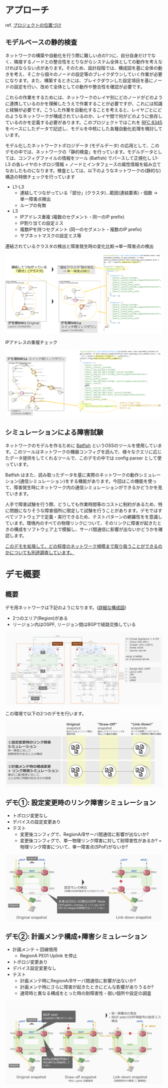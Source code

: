 # アプローチ

ref. [プロジェクトの位置づけ](../../../doc/project_positioning.md)

## モデルベースの静的検査

ネットワークの構築や自動化を行う際に難しい点の1つに、自分自身だけでなく、隣接するノードとの整合性をとりながらシステム全体としての動作を考えなければならない点があります。そのため、設計段階では、構成図を基に全体の動きを考え、そこから個々のノードの設定等のブレイクダウンしていく作業が必要になります。また、構築するときには、ブレイクダウンした設定項目を基にノードの設定を行い、改めて全体としての動作や整合性を確認が必要です。

これらの作業をするためには、ネットワークのレイヤ別にどのノードがどのように連携しているのかを理解したうえで作業することが必要ですが、これには知識と経験が必要です。こうした作業を自動化することを考えると、レイヤごとにどのようなネットワークが構成されているのか、レイヤ間で何がどのように依存しているのかを定義する必要があります。このプロジェクトではこれを [RFC 8345](https://www.rfc-editor.org/info/rfc8345) をベースにしたデータで記述し、モデルを中核にした各種自動化処理を検討しています。

モデル化したネットワークトポロジデータ (モデルデータ) の応用として、このデモの中では、ネットワークの「静的検査」を行っています。モデルデータとしては、コンフィグファイルの情報をツール (Batfish) でパースして正規化し L1-L3 の各レイヤのトポロジ情報 + ノードとインタフェースの属性情報を組み立てなおしたものになります。検査としては、以下のようなネットワークの(静的な)構造の特徴チェックを行っています

- L1-L3
    - 連結してつながっている「部分」(クラスタ)…範囲(連結要素)・個数 → 単一障害点検出
    - ループの有無
- L3
    - IPアドレス重複 (複数のセグメント・同一のIP prefix)
    - IP割り当ての設定ミス
    - 複数IPを持つセグメント (同一のセグメント・複数のIP prefix)
    - サブネットマスクの設定ミス等

連結されているクラスタの検出と障害発生時の変化比較→単一障害点の検出

![static verification1](fig/static_verification1.png)

IPアドレスの重複チェック

![Static verification2](fig/static_verification2.png)

## シミュレーションによる障害試験

ネットワークのモデルを作るために [Batfish](https://www.batfish.org/) というOSSのツールを使用しています。このツールはネットワークの機器コンフィグを読んで、様々なクエリに応じたデータ提供をしてくれるツールで、このデモの中では config parser として使っています。

Batfish はまた、読み取ったデータを基に実際のネットワークの動作シミュレーション(通信シミュレーション)をする機能があります。今回はこの機能を使って、障害発生時にネットワーク内の通信シミュレーションができるかどうかを見ていきます。

人手で障害試験を行う際、どうしても作業時間等のコストに制約があるため、特に問題になりそうな障害個所に限定して試験を行うことがあります。デモではすべてソフトウェアで定義・実行できるため、テストパターンの網羅性をを意識しています。環境内のすべての物理リンクについて、そのリンクに障害が起きたときの構成をソフトウェア上で模擬し、サーバ間通信に影響が出ないかどうかを確認します。

[このデモを拡張して、どの程度のネットワーク規模まで取り扱うことができるのかについても別途調査しています。](../../multi_region_expr/README.md)

# デモ概要

## 概要

デモ用ネットワークは下記のようになります。([詳細な構成図](fig/pushed_configs.drawio.png))

- 2つのエリア(Region)がある
- リージョン内はOSPF, リージョン間はBGPで経路交換している

![Network diagram](fig/linkdown_simulation_diagram.png)

この環境で以下の2つのデモを行います。

![Demo summary](fig/demo_summary.png)

## デモ①: 設定変更時のリンク障害シミュレーション

- トポロジ変更なし
- デバイスの設定変更あり
- テスト
    - 変更後コンフィグで、RegionA/Bサーバ間通信に影響が出ないか?
    - 変更後コンフィグで、単一物理リンク障害に対して耐障害性があるか? = 物理リンク障害について、単一障害点(SPoF)がないか?

![Demo(1)](fig/demo1.png)

## デモ②: 計画メンテ構成+障害シミュレーション

- 計画メンテ = 回線借用
    - RegionA PE01 Uplink を停止
- トポロジ変更あり
- デバイス設定変更なし
- テスト
    - 計画メンテ時にRegionA/Bサーバ間通信に影響が出ないか?
    - 計画メンテ時にさらに障害が起きたときにどんな影響がありうるか?
    - 通常時と異なる構成をとった時の耐障害性・弱い個所や設定の調査

![Demo(2)](fig/demo2.png)
